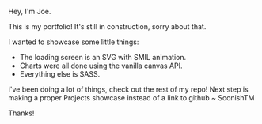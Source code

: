 Hey, I'm Joe.

This is my portfolio! It's still in construction, sorry about that.

I wanted to showcase some little things:

* The loading screen is an SVG with SMIL animation.
* Charts were all done using the vanilla canvas API.
* Everything else is SASS.

I've been doing a lot of things, check out the rest of my repo! Next step is making a proper Projects showcase instead of a link to github ~ SoonishTM

Thanks!



